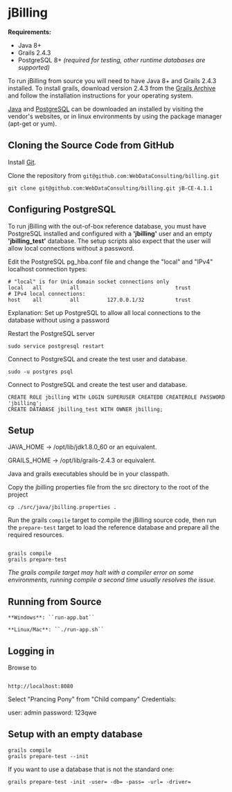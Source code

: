 jBilling
========

**Requirements:**

* Java 8+
* Grails 2.4.3
* PostgreSQL 8+ *(required for testing, other runtime databases are supported)*

To run jBilling from source you will need to have Java 8+ and Grails 2.4.3 installed. To install grails, download version 2.4.3 from the [Grails Archive](http://www.grails.org/download/) and follow the installation instructions for your operating system. 

[Java](http://www.oracle.com/technetwork/java/javase/downloads/index.html) and [PostgreSQL](http://www.postgresql.org/) can be downloaded an installed by visiting the vendor's websites, or in linux environments by using the package manager (apt-get or yum).



Cloning the Source Code from GitHub
-----------------------------------

Install [Git](http://git-scm.com/download/). 

Clone the repository from `git@github.com:WebDataConsulting/billing.git` 

<pre><code>git clone git@github.com:WebDataConsulting/billing.git jB-CE-4.1.1</code></pre>


Configuring PostgreSQL
----------------------

To run jBilling with the out-of-box reference database, you must have PostgreSQL installed and configured with a **'jbilling'** user and an empty **'jbilling_test'** database. The setup scripts also expect that the user will allow local connections without a password.

Edit the PostgreSQL pg_hba.conf file and change the "local" and "IPv4" localhost connection types:

<pre><code># "local" is for Unix domain socket connections only
local   all         all                               trust
# IPv4 local connections:
host    all         all         127.0.0.1/32          trust
</code></pre>

Explanation: Set up PostgreSQL to allow all local connections to the database without using a password


Restart the PostgreSQL server

<pre><code>sudo service postgresql restart
</code></pre>


Connect to PostgreSQL and create the test user and database.

<pre><code>sudo -u postgres psql
</code></pre>


Connect to PostgreSQL and create the test user and database.

<pre><code>CREATE ROLE jbilling WITH LOGIN SUPERUSER CREATEDB CREATEROLE PASSWORD 'jbilling';
CREATE DATABASE jbilling_test WITH OWNER jbilling;
</code></pre>



Setup
-----

JAVA_HOME -> /opt/lib/jdk1.8.0_60 or an equivalent.

GRAILS_HOME -> /opt/lib/grails-2.4.3 or equivalent.

Java and grails executables should be in your classpath.



Copy the jbilling properties file from the src directory to the root of the project

<pre><code>cp ./src/java/jbilling.properties .</code></pre>


Run the grails `compile` target to compile the jBilling source code, then run the `prepare-test` target to load the reference database and prepare all the required resources.

<pre><code>
grails compile
grails prepare-test
</pre></code>

*The grails compile target may halt with a compiler error on some environments, running compile a second time usually resolves the issue.*

Running from Source
-------------------

<pre><code>**Windows**: ``run-app.bat``</pre></code>

<pre><code>**Linux/Mac**: ``./run-app.sh``</pre></code>


Logging in
----------

Browse to


<pre><code>
http://localhost:8080
</pre></code>


Select "Prancing Pony" from "Child company" 
Credentials:

user: admin
password: 123qwe


Setup with an empty database
----------------------------

<pre><code>grails compile
grails prepare-test --init
</pre></code>


If you want to use a database that is not the standard one:

<pre><code>grails prepare-test -init -user=<username> -db=<database_name> -pass=<password-for-dbuser> -url=<dburl> -driver=<driver-full-class-name>
</code></pre>


